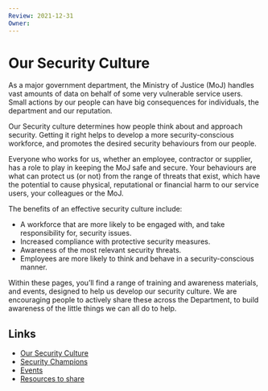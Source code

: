 ```yaml
---
Review: 2021-12-31
Owner:
---
```


# Our Security Culture

As a major government department, the Ministry of Justice (MoJ) handles vast amounts of data on
behalf of some very vulnerable service users. Small actions by our people can
have big consequences for individuals, the department and our reputation.

Our Security culture determines how people think about and approach security.
Getting it right helps to develop a more security-conscious workforce, and
promotes the desired security behaviours from our people.

Everyone who works for us, whether an employee, contractor or supplier, has a
role to play in keeping the MoJ safe and secure. Your behaviours are what can
protect us (or not) from the range of threats that exist, which have the
potential to cause physical, reputational or financial harm to our service
users, your colleagues or the MoJ.

The benefits of an effective security culture include:

- A workforce that are more likely to be engaged with, and take responsibility for, security issues.
- Increased compliance with protective security measures.
- Awareness of the most relevant security threats.
- Employees are more likely to think and behave in a security-conscious manner.

​​​​​​​Within these pages, you’ll find a range of training and awareness materials, and
events, designed to help us develop our security culture. We are encouraging
people to actively share these across the Department, to build awareness of the
little things we can all do to help.

## Links

- [Our Security Culture](security-culture-overview.md)
- [Security Champions](security-champions.md)
- [Events](events.md)
- [Resources to share](resources.md)
